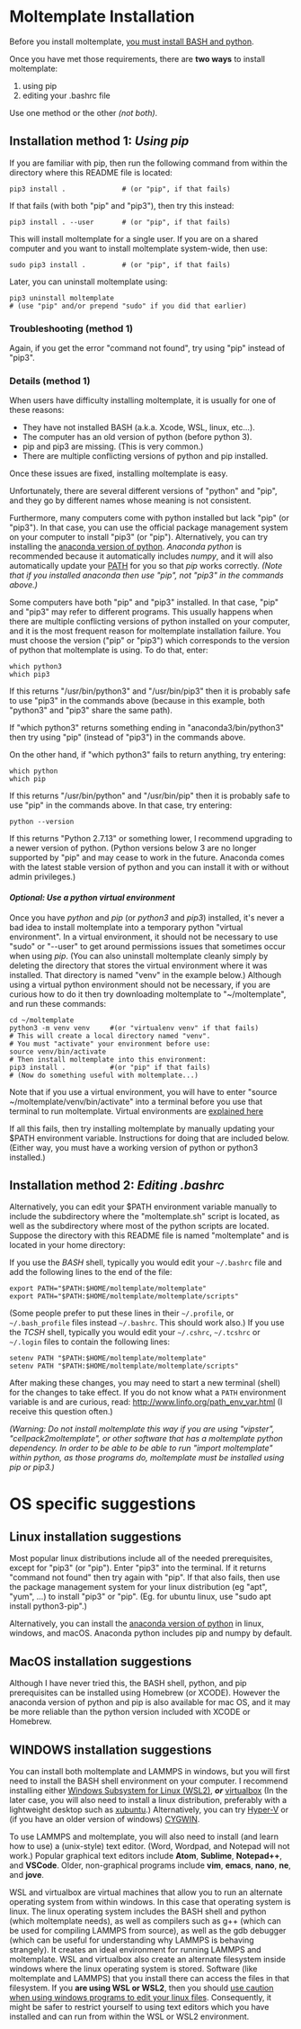Moltemplate Installation
====================

Before you install moltemplate,
[you must install BASH and python](#OS-specific-suggestions).

Once you have met those requirements,
there are **two ways** to install moltemplate:
1) using pip
2) editing your .bashrc file

Use one method or the other *(not both)*.


## Installation method 1: *Using pip*

If you are familiar with pip, then run the following command from
within the directory where this README file is located:
```
pip3 install .              # (or "pip", if that fails)
```
If that fails (with both "pip" and "pip3"), then try this instead:
```
pip3 install . --user       # (or "pip", if that fails)
```
This will install moltemplate for a single user.
If you are on a shared computer and you want to install moltemplate
system-wide, then use:
```
sudo pip3 install .         # (or "pip", if that fails)
```
Later, you can uninstall moltemplate using:
```
pip3 uninstall moltemplate
# (use "pip" and/or prepend "sudo" if you did that earlier)
```


### Troubleshooting (method 1)

Again, if you get the error "command not found",
try using "pip" instead of "pip3".


### Details (method 1)

When users have difficulty installing moltemplate, it is usually
for one of these reasons:
 - They have not installed BASH (a.k.a. Xcode, WSL, linux, etc...).
 - The computer has an old version of python (before python 3).
 - pip and pip3 are missing. (This is very common.)
 - There are multiple conflicting versions of python and pip installed.

Once these issues are fixed, installing moltemplate is easy.

Unfortunately, there are several different versions of "python" and "pip",
and they go by different names whose meaning is not consistent.

Furthermore, many computers come with python installed
but lack "pip" (or "pip3").  In that case, you can use the official
package management system on your computer to install "pip3" (or "pip").
Alternatively, you can try installing the
[anaconda version of python](https://anaconda.com).
*Anaconda python* is recommended because it automatically
includes *numpy*, and it will also automatically update your
[PATH](http://www.linfo.org/path_env_var.html)
for you so that *pip* works correctly.
*(Note that if you installed anaconda then use "pip",
not "pip3" in the commands above.)*

Some computers have both "pip" and "pip3" installed.
In that case, "pip" and "pip3" may refer to different programs.
This usually happens when there are multiple conflicting versions of python
installed on your computer, and it is the most frequent reason for moltemplate
installation failure.
You must choose the version ("pip" or "pip3") which corresponds to the
version of python that moltemplate is using.  To do that, enter:
```
which python3
which pip3
```
If this returns "/usr/bin/python3" and "/usr/bin/pip3"
then it is probably safe to use "pip3" in the commands above
(because in this example, both "python3" and "pip3" share the same path).

If "which python3" returns something ending in "anaconda3/bin/python3"
then try using "pip" (instead of "pip3") in the commands above.

On the other hand, if "which python3" fails to return anything, try entering:
```
which python
which pip
```
If this returns "/usr/bin/python" and "/usr/bin/pip"
then it is probably safe to use "pip" in the commands above.
In that case, try entering:
```
python --version
```
If this returns "Python 2.7.13" or something lower, I recommend upgrading
to a newer version of python.  (Python versions below 3 are no longer supported
by "pip" and may cease to work in the future.
Anaconda comes with the latest stable version of python
and you can install it with or without admin privileges.)


#### *Optional: Use a python virtual environment*

Once you have *python* and *pip* (or *python3* and *pip3*) installed,
it's never a bad idea to install moltemplate into a temporary
python "virtual environment".
In a virtual environment, it should not be necessary to use "sudo" or "--user"
to get around permissions issues that sometimes occur when using *pip*.
(You can also uninstall moltemplate cleanly simply by deleting
the directory that stores the virtual environment where it was installed.
That directory is named "venv" in the example below.)
Although using a virtual python environment should not be necessary,
if you are curious how to do it then try downloading moltemplate
to "~/moltemplate", and run these commands:

```
cd ~/moltemplate
python3 -m venv venv     #(or "virtualenv venv" if that fails)
# This will create a local directory named "venv".
# You must "activate" your environment before use:
source venv/bin/activate
# Then install moltemplate into this environment:
pip3 install .           #(or "pip" if that fails)
# (Now do something useful with moltemplate...)
```

Note that if you use a virtual environment, you will have to enter
"source ~/moltemplate/venv/bin/activate" into a terminal
before you use that terminal to run moltemplate.
Virtual environments are
[explained here](https://docs.python.org/3/tutorial/venv.html)


If all this fails, then try installing moltemplate by manually updating your
\$PATH environment variable.  Instructions for doing that are included below.
(Either way, you must have a working version of python or python3 installed.)



## Installation method 2: *Editing .bashrc*

Alternatively, you can edit your $PATH environment variable manually to
include the subdirectory where the "moltemplate.sh" script is located,
as well as the subdirectory where most of the python scripts are located.
Suppose the directory with this README file is named "moltemplate"
and is located in your home directory:

If you use the *BASH* shell, typically you would edit your
`~/.bashrc` file and add the following lines to the end of the file:

```
export PATH="$PATH:$HOME/moltemplate/moltemplate"
export PATH="$PATH:$HOME/moltemplate/moltemplate/scripts"
```

(Some people prefer to put these lines in their `~/.profile`,
 or `~/.bash_profile` files instead `~/.bashrc`.  This should work also.)
If you use the *TCSH* shell, typically you would edit your
`~/.cshrc`, `~/.tcshrc` or `~/.login` files to contain the following lines:

```
setenv PATH "$PATH:$HOME/moltemplate/moltemplate"
setenv PATH "$PATH:$HOME/moltemplate/moltemplate/scripts"
```

After making these changes, you may need to start a new terminal (shell) for the changes to take effect.  If you do not know what a `PATH` environment variable is and are curious, read:
    http://www.linfo.org/path_env_var.html
(I receive this question often.)

*(Warning:
Do not install moltemplate this way if you are using "vipster",
"cellpack2moltemplate", or other software that has a moltemplate python
dependency.  In order to be able to be able to run "import moltemplate"
within python, as those programs do, moltemplate must be installed using
pip or pip3.)*



# OS specific suggestions

## Linux installation suggestions

Most popular linux distributions include all of the needed prerequisites,
except for "pip3" (or "pip").  Enter "pip3" into the terminal.  If
it returns "command not found" then try again with "pip".
If that also fails, then use the package management system for your linux
distribution (eg "apt", "yum", ...) to install "pip3" or "pip".
(Eg. for ubuntu linux, use "sudo apt install python3-pip".)

Alternatively, you can install the
[anaconda version of python](https://anaconda.com)
in linux, windows, and macOS.
Anaconda python includes pip and numpy by default.


## MacOS installation suggestions

Although I have never tried this, the BASH shell, python, and pip
prerequisites can be installed using Homebrew (or XCODE).
However the anaconda version of python and pip is also available for mac OS,
and it may be more reliable than the python version
included with XCODE or Homebrew.

## WINDOWS installation suggestions

You can install both moltemplate and LAMMPS in windows, but
you will first need to install the BASH shell environment on
your computer.  I recommend installing either
[Windows Subsystem for Linux (WSL2)](https://docs.microsoft.com/en-us/windows/wsl/install-win10),
***or***
[virtualbox](https://www.virtualbox.org)
(In the later case, you will also need to install a linux distribution,
preferably with a lightweight
desktop such as [xubuntu](https://xubuntu.org).)
Alternatively, you can try
[Hyper-V](https://www.nakivo.com/blog/run-linux-hyper-v/)
or (if you have an older version of windows)
[CYGWIN](https://www.cygwin.com/).

To use LAMMPS and moltemplate, you will also need to install (and learn how to
use) a (unix-style) text editor.  (Word, Wordpad, and Notepad will not work.)
Popular graphical text editors
include **Atom**, **Sublime**, **Notepad++**, and **VSCode**.
Older, non-graphical programs include **vim**, **emacs**,
**nano**, **ne**, and **jove**.

WSL and virtualbox are virtual machines that allow you to run an
alternate operating system from within windows.
In this case that operating system is linux.  The linux operating system
includes the BASH shell and python (which moltemplate needs), as well as
compilers such as g++ (which can be used for compiling LAMMPS from source),
as well as the gdb debugger (which can be useful for
understanding why LAMMPS is behaving strangely).
It creates an ideal environment for running LAMMPS and moltemplate.
WSL and virtualbox also create an alternate filesystem inside windows where
the linux operating system is stored.  Software (like moltemplate and LAMMPS)
that you install there can access the files in that filesystem.
If you **are using WSL or WSL2**, then you should
[use caution when using windows programs to edit your linux files](https://devblogs.microsoft.com/commandline/do-not-change-linux-files-using-windows-apps-and-tools/).
Consequently, it might be safer to restrict yourself to using text editors
which you have installed and can run from within the WSL or WSL2 environment.
